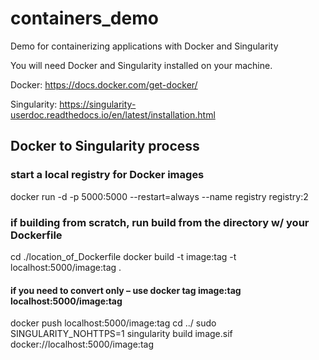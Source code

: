 # containers_demo
Demo for containerizing applications with Docker and Singularity

You will need Docker and Singularity installed on your machine.

Docker: https://docs.docker.com/get-docker/

Singularity: https://singularity-userdoc.readthedocs.io/en/latest/installation.html

## Docker to Singularity process

### start a local registry for Docker images

docker run -d -p 5000:5000 --restart=always --name registry registry:2

### if building from scratch, run build from the directory w/ your Dockerfile

cd ./location_of_Dockerfile
docker build -t image:tag -t localhost:5000/image:tag .

#### if you need to convert only – use docker tag image:tag localhost:5000/image:tag

docker push localhost:5000/image:tag
cd ../
sudo SINGULARITY_NOHTTPS=1 singularity build image.sif docker://localhost:5000/image:tag

